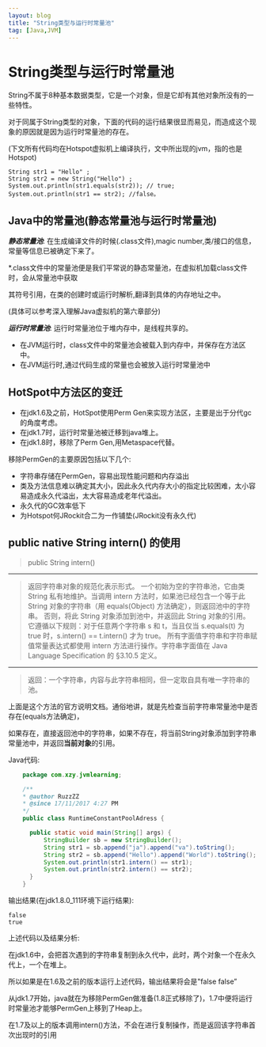 ```yaml
---
layout: blog
title: "String类型与运行时常量池"
tag: [Java,JVM]
---
```

# String类型与运行时常量池

String不属于8种基本数据类型，它是一个对象，但是它却有其他对象所没有的一些特性。

对于同属于String类型的对象，下面的代码的运行结果很显而易见，而造成这个现象的原因就是因为运行时常量池的存在。

(下文所有代码均在Hotspot虚拟机上编译执行，文中所出现的jvm，指的也是Hotspot)

    String str1 = "Hello" ;
    String str2 = new String("Hello") ;
    System.out.println(str1.equals(str2)); // true;
    System.out.println(str1 == str2); //false。

## Java中的常量池(静态常量池与运行时常量池)

***静态常量池***:
在生成编译文件的时候(.class文件),magic number,类/接口的信息，常量等信息已被确定下来了。

*.class文件中的常量池便是我们平常说的静态常量池，在虚拟机加载class文件时，会从常量池中获取

其符号引用，在类的创建时或运行时解析,翻译到具体的内存地址之中。

(具体可以参考深入理解Java虚拟机的第六章部分)

***运行时常量池***:
运行时常量池位于堆内存中，是线程共享的。

+ 在JVM运行时，class文件中的常量池会被载入到内存中，并保存在方法区中。
+ 在JVM运行时,通过代码生成的常量也会被放入运行时常量池中

## HotSpot中方法区的变迁

+ 在jdk1.6及之前，HotSpot使用Perm Gen来实现方法区，主要是出于分代gc的角度考虑。
+ 在jdk1.7时，运行时常量池被迁移到java堆上。
+ 在jdk1.8时，移除了Perm Gen,用Metaspace代替。

移除PermGen的主要原因包括以下几个:

+ 字符串存储在PermGen，容易出现性能问题和内存溢出
+ 类及方法信息难以确定其大小，因此永久代内存大小的指定比较困难，太小容易造成永久代溢出，太大容易造成老年代溢出。
+ 永久代的GC效率低下
+ 为Hotspot何JRockit合二为一作铺垫(JRockit没有永久代)

## public native String intern() 的使用

> public String intern()
---
> 返回字符串对象的规范化表示形式。
> 一个初始为空的字符串池，它由类 String 私有地维护。当调用 intern 方法时，如果池已经包含一个等于此String 对象的字符串（用 equals(Object) 方法确定），则返回池中的字符串。
> 否则，将此 String 对象添加到池中，并返回此 String 对象的引用。<br>
> 它遵循以下规则：对于任意两个字符串 s 和 t，当且仅当 s.equals(t) 为 true 时，s.intern() == t.intern() 才为 true。
> 所有字面值字符串和字符串赋值常量表达式都使用 intern 方法进行操作。字符串字面值在 Java Language Specification 的 §3.10.5 定义。
---
> 返回：一个字符串，内容与此字符串相同，但一定取自具有唯一字符串的池。

上面是这个方法的官方说明文档。通俗地讲，就是先检查当前字符串常量池中是否存在(equals方法确定)，

如果存在，直接返回池中的字符串，如果不存在，将当前String对象添加到字符串常量池中，并返回<B>当前对象</B>的引用。

Java代码:

```java
    package com.xzy.jvmlearning;

    /**
    * @author RuzzZZ
    * @since 17/11/2017 4:27 PM
    */
    public class RuntimeConstantPoolAdress {

      public static void main(String[] args) {
          StringBuilder sb = new StringBuilder();
          String str1 = sb.append("ja").append("va").toString();
          String str2 = sb.append("Hello").append("World").toString();
          System.out.println(str1.intern() == str1);
          System.out.println(str2.intern() == str2);
      }
    }
```

输出结果(在jdk1.8.0_111环境下运行结果):

    false
    true

上述代码以及结果分析:

在jdk1.6中，会把首次遇到的字符串复制到永久代中，此时，两个对象一个在永久代上，一个在堆上。

所以如果是在1.6及之前的版本运行上述代码，输出结果将会是"false false”

从jdk1.7开始，java就在为移除PermGen做准备(1.8正式移除了)，1.7中便将运行时常量池才能够PermGen上移到了Heap上。

在1.7及以上的版本调用intern()方法，不会在进行复制操作，而是返回该字符串首次出现时的引用
